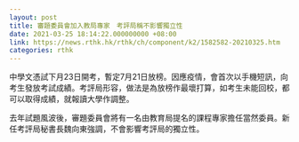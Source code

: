 ```yaml
---
layout: post
title: 審題委員會加入教局專家　考評局稱不影響獨立性
date: 2021-03-25 18:14:22.000000000 +08:00
link: https://news.rthk.hk/rthk/ch/component/k2/1582582-20210325.htm
categories: rthk
---
```


中學文憑試下月23日開考，暫定7月21日放榜。因應疫情，會首次以手機短訊，向考生發放考試成績。考評局形容，做法是為放榜作最壞打算，如考生未能回校，都可以取得成績，就報讀大學作調整。

去年試題風波後，審題委員會將有一名由教育局提名的課程專家擔任當然委員。新任考評局秘書長魏向東強調，不會影響考評局的獨立性。
